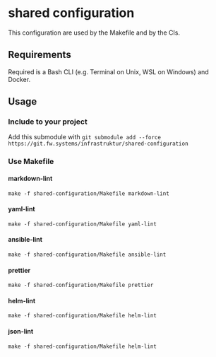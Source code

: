 # shared configuration

This configuration are used by the Makefile and by the CIs.

## Requirements

Required is a Bash CLI (e.g. Terminal on Unix, WSL on Windows)
and Docker.

## Usage

### Include to your project

Add this submodule with
`git submodule add --force https://git.fw.systems/infrastruktur/shared-configuration`

### Use Makefile

#### markdown-lint

`make -f shared-configuration/Makefile markdown-lint`

#### yaml-lint

`make -f shared-configuration/Makefile yaml-lint`

#### ansible-lint

`make -f shared-configuration/Makefile ansible-lint`

#### prettier

`make -f shared-configuration/Makefile prettier`

#### helm-lint

`make -f shared-configuration/Makefile helm-lint`

#### json-lint

`make -f shared-configuration/Makefile helm-lint`
